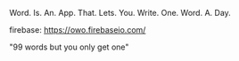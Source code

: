 Word.
Is.
An.
App.
That.
Lets.
You.
Write.
One.
Word.
A.
Day.

firebase: https://owo.firebaseio.com/

"99 words but you only get one"
